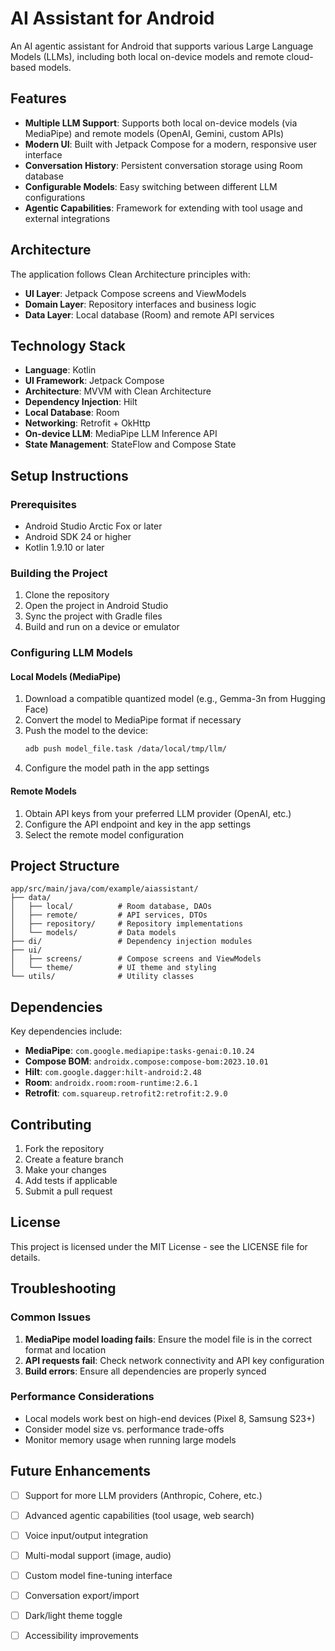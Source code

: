 # AI Assistant for Android

An AI agentic assistant for Android that supports various Large Language Models (LLMs), including both local on-device models and remote cloud-based models.

## Features

- **Multiple LLM Support**: Supports both local on-device models (via MediaPipe) and remote models (OpenAI, Gemini, custom APIs)
- **Modern UI**: Built with Jetpack Compose for a modern, responsive user interface
- **Conversation History**: Persistent conversation storage using Room database
- **Configurable Models**: Easy switching between different LLM configurations
- **Agentic Capabilities**: Framework for extending with tool usage and external integrations

## Architecture

The application follows Clean Architecture principles with:

- **UI Layer**: Jetpack Compose screens and ViewModels
- **Domain Layer**: Repository interfaces and business logic
- **Data Layer**: Local database (Room) and remote API services

## Technology Stack

- **Language**: Kotlin
- **UI Framework**: Jetpack Compose
- **Architecture**: MVVM with Clean Architecture
- **Dependency Injection**: Hilt
- **Local Database**: Room
- **Networking**: Retrofit + OkHttp
- **On-device LLM**: MediaPipe LLM Inference API
- **State Management**: StateFlow and Compose State

## Setup Instructions

### Prerequisites

- Android Studio Arctic Fox or later
- Android SDK 24 or higher
- Kotlin 1.9.10 or later

### Building the Project

1. Clone the repository
2. Open the project in Android Studio
3. Sync the project with Gradle files
4. Build and run on a device or emulator

### Configuring LLM Models

#### Local Models (MediaPipe)

1. Download a compatible quantized model (e.g., Gemma-3n from Hugging Face)
2. Convert the model to MediaPipe format if necessary
3. Push the model to the device:
   ```bash
   adb push model_file.task /data/local/tmp/llm/
   ```
4. Configure the model path in the app settings

#### Remote Models

1. Obtain API keys from your preferred LLM provider (OpenAI, etc.)
2. Configure the API endpoint and key in the app settings
3. Select the remote model configuration

## Project Structure

```
app/src/main/java/com/example/aiassistant/
├── data/
│   ├── local/          # Room database, DAOs
│   ├── remote/         # API services, DTOs
│   ├── repository/     # Repository implementations
│   └── models/         # Data models
├── di/                 # Dependency injection modules
├── ui/
│   ├── screens/        # Compose screens and ViewModels
│   └── theme/          # UI theme and styling
└── utils/              # Utility classes
```

## Dependencies

Key dependencies include:

- **MediaPipe**: `com.google.mediapipe:tasks-genai:0.10.24`
- **Compose BOM**: `androidx.compose:compose-bom:2023.10.01`
- **Hilt**: `com.google.dagger:hilt-android:2.48`
- **Room**: `androidx.room:room-runtime:2.6.1`
- **Retrofit**: `com.squareup.retrofit2:retrofit:2.9.0`

## Contributing

1. Fork the repository
2. Create a feature branch
3. Make your changes
4. Add tests if applicable
5. Submit a pull request

## License

This project is licensed under the MIT License - see the LICENSE file for details.

## Troubleshooting

### Common Issues

1. **MediaPipe model loading fails**: Ensure the model file is in the correct format and location
2. **API requests fail**: Check network connectivity and API key configuration
3. **Build errors**: Ensure all dependencies are properly synced

### Performance Considerations

- Local models work best on high-end devices (Pixel 8, Samsung S23+)
- Consider model size vs. performance trade-offs
- Monitor memory usage when running large models

## Future Enhancements

- [ ] Support for more LLM providers (Anthropic, Cohere, etc.)
- [ ] Advanced agentic capabilities (tool usage, web search)
- [ ] Voice input/output integration
- [ ] Multi-modal support (image, audio)
- [ ] Custom model fine-tuning interface
- [ ] Conversation export/import
- [ ] Dark/light theme toggle
- [ ] Accessibility improvements

